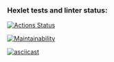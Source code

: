 ### Hexlet tests and linter status:
[![Actions Status](https://github.com/tarvarrs/python-project-49/actions/workflows/hexlet-check.yml/badge.svg)](https://github.com/tarvarrs/python-project-49/actions)

[![Maintainability](https://api.codeclimate.com/v1/badges/f0648ad8f636d07e5ca3/maintainability)](https://codeclimate.com/github/tarvarrs/python-project-49/maintainability)

[![asciicast](https://asciinema.org/a/K4F6o6JneGdk8GjcCSYfidNe0.svg)](https://asciinema.org/a/K4F6o6JneGdk8GjcCSYfidNe0)
